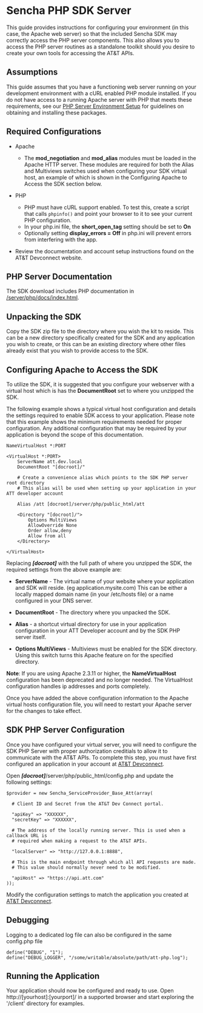 Sencha PHP SDK Server
===

This guide provides instructions for configuring your environment (in this case, the Apache web server) so that the included Sencha SDK may correctly access the PHP server components. This also allows you to access the PHP server routines as a standalone toolkit should you desire to create your own tools for accessing the AT&T APIs.

Assumptions
---
This guide assumes that you have a functioning web server running on your development environment with a cURL enabled PHP module installed. If you do not have access to a running Apache server with PHP that meets these requirements, see our [PHP Server Environment Setup](#!/guide/server_php_env) for guidelines on obtaining and installing these packages.

Required Configurations
----

- Apache
	- The **mod_negotiation** and **mod_alias** modules must be loaded in the Apache HTTP server. These modules are required for both the Alias and Multiviews switches used when configuring your SDK virtual host, an example of which is shown in the Configuring Apache to Access the SDK section below.

- PHP
	- PHP must have cURL support enabled. To test this, create a script that calls `phpinfo()` and point your browser to it to see your current PHP configuration.
	- In your php.ini file, the **short_open_tag** setting should be set to **On**
	- Optionally setting **display_errors = Off** in php.ini will prevent errors from interfering with the app.

- Review the documentation and account setup instructions found on the AT&T Devconnect website.


PHP Server Documentation
---
The SDK download includes PHP documentation in [/server/php/docs/index.html](../server/php/docs/index.html).


Unpacking the SDK
---

Copy the SDK zip file to the directory where you wish the kit to reside. This can be a new directory specifically created for the SDK and any application you wish to create, or this can be an existing directory where other files already exist that you wish to provide access to the SDK. 

Configuring Apache to Access the SDK 
---

To utilize the SDK, it is suggested that you configure your webserver with a virtual host which is has the **DocumentRoot** set to where you unzipped the SDK.

The following example shows a typical virtual host configuration and details the settings required to enable SDK access to your application. Please note that this example shows the minimum requirements needed for proper configuration. Any additional configuration that may be required by your application is beyond the scope of this documentation. 

	NameVirtualHost *:PORT

	<VirtualHost *:PORT>
		ServerName att.dev.local
		DocumentRoot "[docroot]/"

		# Create a convenience alias which points to the SDK PHP server root directory
		# This alias will be used when setting up your application in your ATT developer account

		Alias /att [docroot]/server/php/public_html/att

		<Directory "[docroot]/">
			Options MultiViews
			AllowOverride None
			Order allow,deny
			Allow from all
		</Directory>

	</VirtualHost>

Replacing ___[docroot]___ with the full path of where you unzipped the SDK, the required settings from the above example are:

* **ServerName** - 
The virtual name of your website where your application and SDK will reside. (eg application.mysite.com) This can be either a locally mapped domain name (in your /etc/hosts file) or a name configured in your DNS server.

- **DocumentRoot** - The directory where you unpacked the SDK.

- **Alias** - a shortcut virtual directory for use in your application configuration in your ATT Developer account and by the SDK PHP server itself.

- **Options MultiViews** - Multiviews must be enabled for the SDK directory. Using this switch turns this Apache feature on for the specified directory.

**Note**: If you are using Apache 2.3.11 or higher, the **NameVirtualHost** configuration has been deprecated and no longer needed. The VirtualHost configuration handles ip addresses and ports completely.

Once you have added the above configuration information to the Apache virtual hosts configuration file, you will need to restart your Apache server for the changes to take effect.


SDK PHP Server Configuration
---

Once you have configured your virtual server, you will need to configure the SDK PHP Server with proper authorization creditials to allow it to communicate with the AT&T APIs. To complete this step, you must have first configured an application in your account at [AT&T Devconnect](https://devconnect-api.att.com).

Open ___[docroot]___/server/php/public_html/config.php and update the following settings:

	$provider = new Sencha_ServiceProvider_Base_Att(array(

	  # Client ID and Secret from the AT&T Dev Connect portal.

	  "apiKey" => "XXXXXX",
	  "secretKey" => "XXXXXX",

	  # The address of the locally running server. This is used when a callback URL is
	  # required when making a request to the AT&T APIs.

	  "localServer" => "http://127.0.0.1:8888",

	  # This is the main endpoint through which all API requests are made. 
	  # This value should normally never need to be modified.

	  "apiHost" => "https://api.att.com"
	));

Modify the configuration settings to match the application you created at [AT&T Devconnect](https://devconnect-api.att.com).

Debugging
---

Logging to a dedicated log file can also be configured in the same config.php file

	define("DEBUG", "1");
	define("DEBUG_LOGGER", "/some/writable/absolute/path/att-php.log");


Running the Application
---
Your application should now be configured and ready to use. Open http://[yourhost]:[yourport]/ in a supported browser and start exploring the '/client' directory for examples.